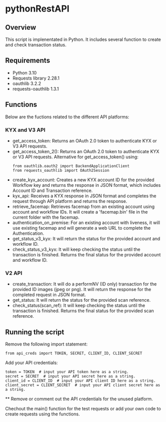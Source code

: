 # pythonRestAPI

## Overview

This script is implenentated in Python. It includes several function to create and check transaction status.

## Requirements

+ Python 3.10
+ Requests library 2.28.1
+ oauthlib 3.2.2
+ requests-oauthlib 1.3.1

## Functions

Below are the fuctions related to the different API platforms:

### KYX and V3 API
+ get_access_token: Returns an OAuth 2.0 token to authenticate KYX or V3 API requests.
+ get_access_token_2(): Returns an OAuth 2.0 token to authenticate KYX or V3 API requests. Alternative for get_access_token() using:
    ```
    from oauthlib.oauth2 import BackendApplicationClient
    from requests_oauthlib import OAuth2Session
    ```
+ create_kyx_account: Creates a new KYX account ID for the provided Workflow key and returns the response in JSON format, which includes Account ID and Transaction reference.
+ kyx_api: Receives a KYX response in JSON format and completes the request through API platform and returns the response.
+ retrieve_facemap: Retrieves facemap from an existing account using account and workflow IDs. It will create a 'facemap.bin' file in the current folder with the facemap.
+ authentication_on_premise: For an existing account with liveness, it will use existing facemap and will generate a web URL to complete the Authentication.
+ get_status_v3_kyx: It will return the status for the provided account and workflow ID.
+ check_status_v3_kyx: It will keep checking the status until the transaction is finished. Returns the final status for the provided account and workflow ID.

### V2 API
+ create_transaction: It will do a performNV (ID only) transaction for the provided ID images (jpeg or png). It will return the response for the completed request in JSON format.
+ get_status: It will return the status for the provided scan reference.
+ check_status(scan_ref): It will keep checking the status until the transaction is finished. Returns the final status for the provided scan reference.

## Running the script
Remove the following import statement:
```
from api_creds import TOKEN, SECRET, CLIENT_ID, CLIENT_SECRET
```

Add your API credentials:
```
token = TOKEN  # input your API token here as a string.
secret = SECRET  # input your API secret here as a string.
client_id = CLIENT_ID  # input your API client ID here as a string.
client_secret = CLIENT_SECRET  # input your API client secret here as a string.
```
** Remove or comment out the API credentials for the unused platform.

Chechout the main() function for the test requests or add your own code to create requests using the functions.
